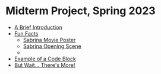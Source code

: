 # Midterm Project, Spring 2023
* [A Brief Introduction](https://github.com/camryngelliott/Midterm-Project-Spring-2023/blob/main/A-Brief-Introduction.md)  
* [Fun Facts](https://github.com/camryngelliott/Midterm-Project-Spring-2023/blob/main/fun-facts.md)  
  * [Sabrina Movie Poster](https://github.com/camryngelliott/Sabrina-Poster/blob/main/README.md)  
  * [Sabrina Opening Scene]()  
  * 
* [Example of a Code Block](https://github.com/camryngelliott/Midterm-Project-Spring-2023/blob/main/Code%20Block.md)  
* [But Wait... There's More!](https://github.com/camryngelliott/Midterm-Project-Spring-2023/blob/main/wait-theres-more.md)
